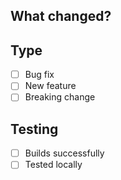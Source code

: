 ## What changed?
<!-- Brief description -->

## Type
- [ ] Bug fix
- [ ] New feature  
- [ ] Breaking change

## Testing
<!-- How was this tested? -->

- [ ] Builds successfully
- [ ] Tested locally
